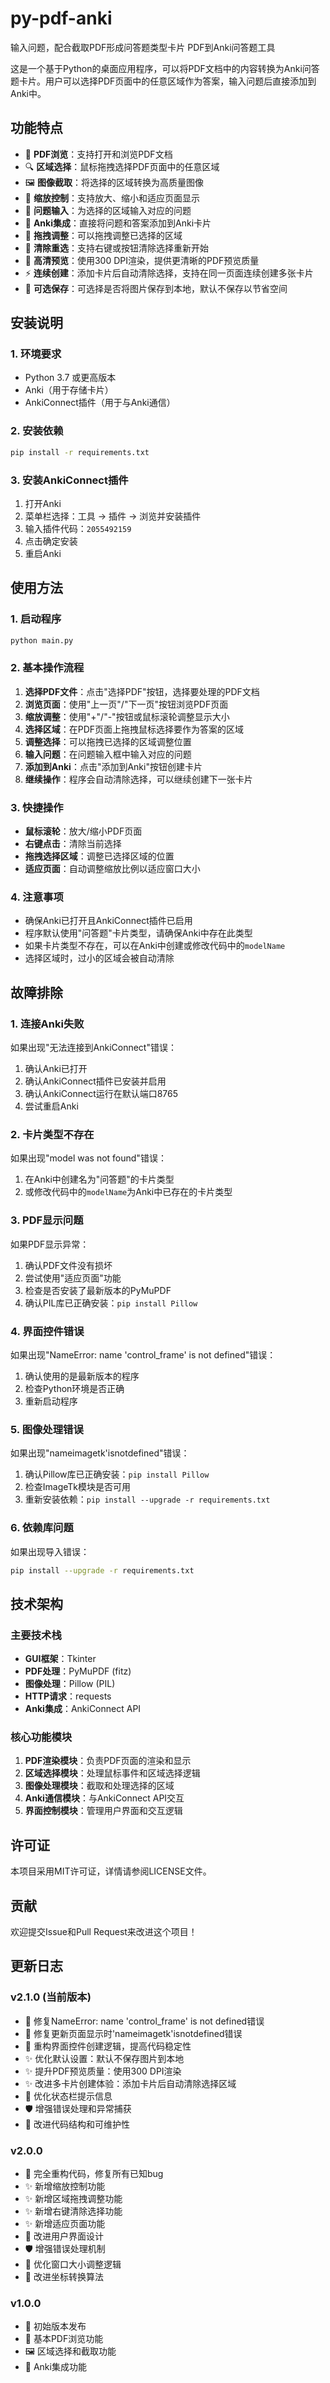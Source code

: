 # py-pdf-anki
输入问题，配合截取PDF形成问答题类型卡片
PDF到Anki问答题工具

这是一个基于Python的桌面应用程序，可以将PDF文档中的内容转换为Anki问答题卡片。用户可以选择PDF页面中的任意区域作为答案，输入问题后直接添加到Anki中。

## 功能特点

- 📄 **PDF浏览**：支持打开和浏览PDF文档
- 🔍 **区域选择**：鼠标拖拽选择PDF页面中的任意区域
- 🖼️ **图像截取**：将选择的区域转换为高质量图像
- 🔧 **缩放控制**：支持放大、缩小和适应页面显示
- 📝 **问题输入**：为选择的区域输入对应的问题
- 🎴 **Anki集成**：直接将问题和答案添加到Anki卡片
- 🎯 **拖拽调整**：可以拖拽调整已选择的区域
- 🧹 **清除重选**：支持右键或按钮清除选择重新开始
- 🎨 **高清预览**：使用300 DPI渲染，提供更清晰的PDF预览质量
- ⚡ **连续创建**：添加卡片后自动清除选择，支持在同一页面连续创建多张卡片
- 💾 **可选保存**：可选择是否将图片保存到本地，默认不保存以节省空间

## 安装说明

### 1. 环境要求

- Python 3.7 或更高版本
- Anki（用于存储卡片）
- AnkiConnect插件（用于与Anki通信）

### 2. 安装依赖

```bash
pip install -r requirements.txt
```

### 3. 安装AnkiConnect插件

1. 打开Anki
2. 菜单栏选择：工具 → 插件 → 浏览并安装插件
3. 输入插件代码：`2055492159`
4. 点击确定安装
5. 重启Anki

## 使用方法

### 1. 启动程序

```bash
python main.py
```

### 2. 基本操作流程

1. **选择PDF文件**：点击"选择PDF"按钮，选择要处理的PDF文档
2. **浏览页面**：使用"上一页"/"下一页"按钮浏览PDF页面
3. **缩放调整**：使用"+"/"-"按钮或鼠标滚轮调整显示大小
4. **选择区域**：在PDF页面上拖拽鼠标选择要作为答案的区域
5. **调整选择**：可以拖拽已选择的区域调整位置
6. **输入问题**：在问题输入框中输入对应的问题
7. **添加到Anki**：点击"添加到Anki"按钮创建卡片
8. **继续操作**：程序会自动清除选择，可以继续创建下一张卡片

### 3. 快捷操作

- **鼠标滚轮**：放大/缩小PDF页面
- **右键点击**：清除当前选择
- **拖拽选择区域**：调整已选择区域的位置
- **适应页面**：自动调整缩放比例以适应窗口大小

### 4. 注意事项

- 确保Anki已打开且AnkiConnect插件已启用
- 程序默认使用"问答题"卡片类型，请确保Anki中存在此类型
- 如果卡片类型不存在，可以在Anki中创建或修改代码中的`modelName`
- 选择区域时，过小的区域会被自动清除

## 故障排除

### 1. 连接Anki失败

如果出现"无法连接到AnkiConnect"错误：

1. 确认Anki已打开
2. 确认AnkiConnect插件已安装并启用
3. 确认AnkiConnect运行在默认端口8765
4. 尝试重启Anki

### 2. 卡片类型不存在

如果出现"model was not found"错误：

1. 在Anki中创建名为"问答题"的卡片类型
2. 或修改代码中的`modelName`为Anki中已存在的卡片类型

### 3. PDF显示问题

如果PDF显示异常：

1. 确认PDF文件没有损坏
2. 尝试使用"适应页面"功能
3. 检查是否安装了最新版本的PyMuPDF
4. 确认PIL库已正确安装：`pip install Pillow`

### 4. 界面控件错误

如果出现"NameError: name 'control_frame' is not defined"错误：

1. 确认使用的是最新版本的程序
2. 检查Python环境是否正确
3. 重新启动程序

### 5. 图像处理错误

如果出现"nameimagetk'isnotdefined"错误：

1. 确认Pillow库已正确安装：`pip install Pillow`
2. 检查ImageTk模块是否可用
3. 重新安装依赖：`pip install --upgrade -r requirements.txt`

### 6. 依赖库问题

如果出现导入错误：

```bash
pip install --upgrade -r requirements.txt
```

## 技术架构

### 主要技术栈

- **GUI框架**：Tkinter
- **PDF处理**：PyMuPDF (fitz)
- **图像处理**：Pillow (PIL)
- **HTTP请求**：requests
- **Anki集成**：AnkiConnect API

### 核心功能模块

1. **PDF渲染模块**：负责PDF页面的渲染和显示
2. **区域选择模块**：处理鼠标事件和区域选择逻辑
3. **图像处理模块**：截取和处理选择的区域
4. **Anki通信模块**：与AnkiConnect API交互
5. **界面控制模块**：管理用户界面和交互逻辑

## 许可证

本项目采用MIT许可证，详情请参阅LICENSE文件。

## 贡献

欢迎提交Issue和Pull Request来改进这个项目！

## 更新日志

### v2.1.0 (当前版本)

- 🐛 修复NameError: name 'control_frame' is not defined错误
- 🐛 修复更新页面显示时'nameimagetk'isnotdefined错误
- 🔄 重构界面控件创建逻辑，提高代码稳定性
- ✨ 优化默认设置：默认不保存图片到本地
- ✨ 提升PDF预览质量：使用300 DPI渲染
- ✨ 改进多卡片创建体验：添加卡片后自动清除选择区域
- 🎨 优化状态栏提示信息
- 🛡️ 增强错误处理和异常捕获
- 🔧 改进代码结构和可维护性

### v2.0.0

- 🔄 完全重构代码，修复所有已知bug
- ✨ 新增缩放控制功能
- ✨ 新增区域拖拽调整功能
- ✨ 新增右键清除选择功能
- ✨ 新增适应页面功能
- 🎨 改进用户界面设计
- 🛡️ 增强错误处理机制
- 📱 优化窗口大小调整逻辑
- 🔧 改进坐标转换算法

### v1.0.0

- 🎉 初始版本发布
- 📄 基本PDF浏览功能
- 🖼️ 区域选择和截取功能
- 🎴 Anki集成功能
